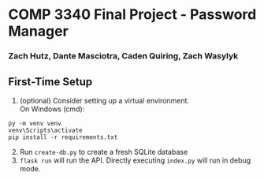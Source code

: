 # COMP 3340 Final Project - Password Manager

### Zach Hutz, Dante Masciotra, Caden Quiring, Zach Wasylyk

## First-Time Setup

1. (optional) Consider setting up a virtual environment.\
   On Windows (cmd):

```shell
py -m venv venv
venv\Scripts\activate
pip install -r requirements.txt
```

2. Run `create-db.py` to create a fresh SQLite database
3. `flask run` will run the API. Directly executing `index.py` will run in debug mode.

